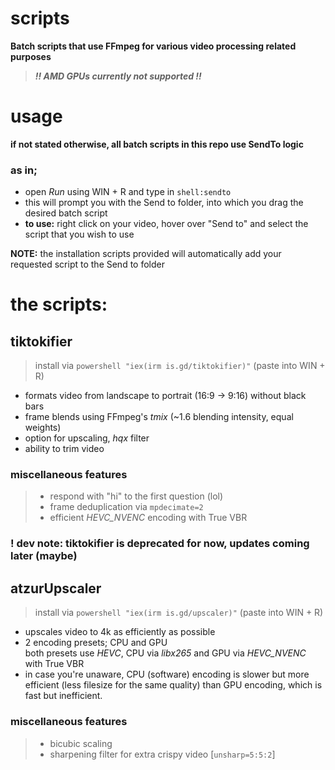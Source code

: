 # scripts
**Batch scripts that use FFmpeg for various video processing related purposes**
> ***!! AMD GPUs currently not supported !!***

# usage
**if not stated otherwise, all batch scripts in this repo use SendTo logic**
 
### as in; 
- open *Run* using WIN + R and type in `shell:sendto`
- this will prompt you with the Send to folder, into which you drag the desired batch script
- **to use:** right click on your video, hover over "Send to" and select the script that you wish to use

**NOTE:** the installation scripts provided will automatically add your requested script to the Send to folder

# the scripts:

## tiktokifier
> install via `powershell "iex(irm is.gd/tiktokifier)"` (paste into WIN + R)
  - formats video from landscape to portrait (16:9 -> 9:16) without black bars
  - frame blends using FFmpeg's *tmix* (~1.6 blending intensity, equal weights)
  - option for upscaling, *hqx* filter
  - ability to trim video

### miscellaneous features
 > * respond with "hi" to the first question (lol)
 > * frame deduplication via `mpdecimate=2`
 > * efficient *HEVC_NVENC* encoding with True VBR

### **! dev note: tiktokifier is deprecated for now, updates coming later (maybe)**

## atzurUpscaler
> install via `powershell "iex(irm is.gd/upscaler)"` (paste into WIN + R)
  - upscales video to 4k as efficiently as possible
  - 2 encoding presets; CPU and GPU\
      both presets use *HEVC*, CPU via *libx265* and GPU via *HEVC_NVENC* with True VBR
  - in case you're unaware, CPU (software) encoding is slower but more efficient (less filesize for the same quality) than GPU encoding, which is fast but inefficient.

### miscellaneous features
> * bicubic scaling
> * sharpening filter for extra crispy video [`unsharp=5:5:2`]

      
